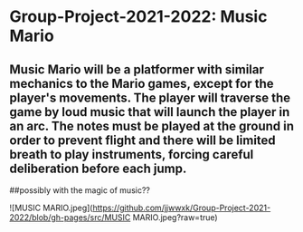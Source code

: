 # Group-Project-2021-2022: Music Mario

## Music Mario will be a platformer with similar mechanics to the Mario games, except for the player's movements. The player will traverse the game by loud music that will launch the player in an arc. The notes must be played at the ground in order to prevent flight and there will be limited breath to play instruments, forcing careful deliberation before each jump. 

##possibly with the magic of music??

![MUSIC MARIO.jpeg](https://github.com/jjwwxk/Group-Project-2021-2022/blob/gh-pages/src/MUSIC MARIO.jpeg?raw=true)
